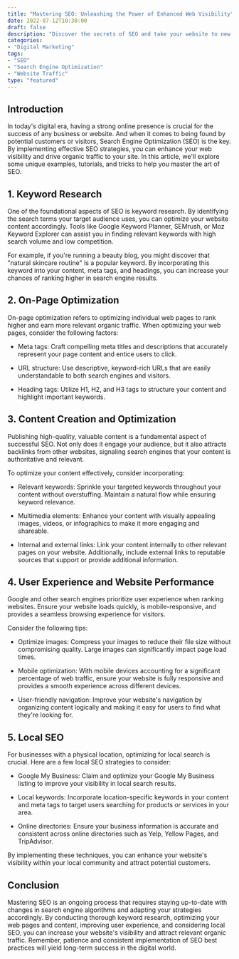 ```yaml
---
title: "Mastering SEO: Unleashing the Power of Enhanced Web Visibility"
date: 2022-07-12T10:30:00
draft: false
description: "Discover the secrets of SEO and take your website to new heights with these effective strategies and techniques."
categories:
- "Digital Marketing"
tags:
- "SEO"
- "Search Engine Optimization"
- "Website Traffic"
type: "featured"
---
```


## Introduction

In today's digital era, having a strong online presence is crucial for the success of any business or website. And when it comes to being found by potential customers or visitors, Search Engine Optimization (SEO) is the key. By implementing effective SEO strategies, you can enhance your web visibility and drive organic traffic to your site. In this article, we'll explore some unique examples, tutorials, and tricks to help you master the art of SEO.

## 1. Keyword Research

One of the foundational aspects of SEO is keyword research. By identifying the search terms your target audience uses, you can optimize your website content accordingly. Tools like Google Keyword Planner, SEMrush, or Moz Keyword Explorer can assist you in finding relevant keywords with high search volume and low competition.

For example, if you're running a beauty blog, you might discover that "natural skincare routine" is a popular keyword. By incorporating this keyword into your content, meta tags, and headings, you can increase your chances of ranking higher in search engine results.

## 2. On-Page Optimization

On-page optimization refers to optimizing individual web pages to rank higher and earn more relevant organic traffic. When optimizing your web pages, consider the following factors:

- Meta tags: Craft compelling meta titles and descriptions that accurately represent your page content and entice users to click.

- URL structure: Use descriptive, keyword-rich URLs that are easily understandable to both search engines and visitors.

- Heading tags: Utilize H1, H2, and H3 tags to structure your content and highlight important keywords.

## 3. Content Creation and Optimization

Publishing high-quality, valuable content is a fundamental aspect of successful SEO. Not only does it engage your audience, but it also attracts backlinks from other websites, signaling search engines that your content is authoritative and relevant.

To optimize your content effectively, consider incorporating:

- Relevant keywords: Sprinkle your targeted keywords throughout your content without overstuffing. Maintain a natural flow while ensuring keyword relevance.

- Multimedia elements: Enhance your content with visually appealing images, videos, or infographics to make it more engaging and shareable.

- Internal and external links: Link your content internally to other relevant pages on your website. Additionally, include external links to reputable sources that support or provide additional information.

## 4. User Experience and Website Performance

Google and other search engines prioritize user experience when ranking websites. Ensure your website loads quickly, is mobile-responsive, and provides a seamless browsing experience for visitors.

Consider the following tips:

- Optimize images: Compress your images to reduce their file size without compromising quality. Large images can significantly impact page load times.

- Mobile optimization: With mobile devices accounting for a significant percentage of web traffic, ensure your website is fully responsive and provides a smooth experience across different devices.

- User-friendly navigation: Improve your website's navigation by organizing content logically and making it easy for users to find what they're looking for.

## 5. Local SEO

For businesses with a physical location, optimizing for local search is crucial. Here are a few local SEO strategies to consider:

- Google My Business: Claim and optimize your Google My Business listing to improve your visibility in local search results.

- Local keywords: Incorporate location-specific keywords in your content and meta tags to target users searching for products or services in your area.

- Online directories: Ensure your business information is accurate and consistent across online directories such as Yelp, Yellow Pages, and TripAdvisor.

By implementing these techniques, you can enhance your website's visibility within your local community and attract potential customers.

## Conclusion

Mastering SEO is an ongoing process that requires staying up-to-date with changes in search engine algorithms and adapting your strategies accordingly. By conducting thorough keyword research, optimizing your web pages and content, improving user experience, and considering local SEO, you can increase your website's visibility and attract relevant organic traffic. Remember, patience and consistent implementation of SEO best practices will yield long-term success in the digital world.

